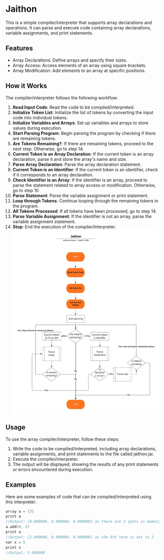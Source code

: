 # Jaithon

This is a simple compiler/interpreter that supports array declarations and operations. It can parse and execute code containing array declarations, variable assignments, and print statements.

## Features

- Array Declarations: Define arrays and specify their sizes.
- Array Access: Access elements of an array using square brackets.
- Array Modification: Add elements to an array at specific positions.

## How it Works

The compiler/interpreter follows the following workflow:


1. **Read Input Code**: Read the code to be compiled/interpreted.
2. **Initialize Token List**: Initialize the list of tokens by converting the input code into individual tokens.
3. **Initialize Variables and Arrays**: Set up variables and arrays to store values during execution.
4. **Start Parsing Program**: Begin parsing the program by checking if there are remaining tokens.
5. **Are Tokens Remaining?**: If there are remaining tokens, proceed to the next step. Otherwise, go to step 14.
6. **Current Token is an Array Declaration**: If the current token is an array declaration, parse it and store the array's name and size.
7. **Parse Array Declaration**: Parse the array declaration statement.
8. **Current Token is an Identifier**: If the current token is an identifier, check if it corresponds to an array declaration.
9. **Check Identifier is an Array**: If the identifier is an array, proceed to parse the statement related to array access or modification. Otherwise, go to step 10
10. **Parse Statement**: Parse the variable assignment or print statement.
11. **Loop through Tokens**: Continue looping through the remaining tokens in the program.
12. **All Tokens Processed**: If all tokens have been processed, go to step 14.
13. **Parse Variable Assignment**: If the identifier is not an array, parse the variable assignment statement.
14. **Stop**: End the execution of the compiler/interpreter.
![FlowChart](Flowchart.jpeg)
## Usage

To use the array compiler/interpreter, follow these steps:

1. Write the code to be compiled/interpreted, including array declarations, variable assignments, and print statements to the file called jaithon.jai.
2. Execute the compiler/interpreter.
3. The output will be displayed, showing the results of any print statements or errors encountered during execution.

## Examples

Here are some examples of code that can be compiled/interpreted using this interpreter:

```c
array a = [3]
print a
//Output: [0.000000, 0.000000, 0.000000] as there are 3 spots in memory initilized to 0.
a.add(0, 2)
print a
//Output: [2.000000, 0.000000, 0.000000] as the 0th term is set to 2
var x = 5
print x
//Output: 5.000000
```
